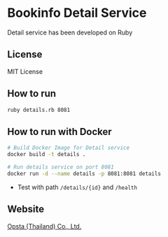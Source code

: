 # Bookinfo Detail Service
Detail service has been developed on Ruby

## License
MIT License

## How to run

```bash
ruby details.rb 8081
```
## How to run with Docker

```bash
# Build Docker Image for Detail service
docker build -t details .

# Run details service on port 8081
docker run -d --name details -p 8081:8081 details
```
* Test with path `/details/{id}` and `/health`


## Website
[Opsta (Thailand) Co., Ltd.](https://www.opsta.co.th)
